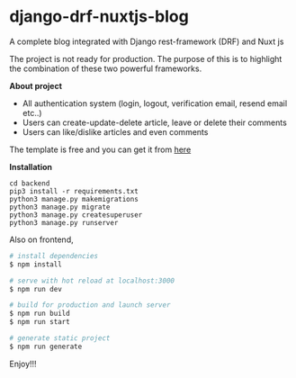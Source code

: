 # django-drf-nuxtjs-blog
A complete blog integrated with Django rest-framework (DRF) and Nuxt js

The project is not ready for production. The purpose of this is to highlight the combination of these two powerful frameworks.

**About project**
- All authentication system (login, logout, verification email, resend email etc..)
- Users can create-update-delete article, leave or delete their comments
- Users can like/dislike articles and even comments

The template is free and you can get it from [here](https://startbootstrap.com/theme/clean-blog)

**Installation**
```
cd backend
pip3 install -r requirements.txt
python3 manage.py makemigrations
python3 manage.py migrate
python3 manage.py createsuperuser
python3 manage.py runserver 
```
Also on frontend,
```bash
# install dependencies
$ npm install

# serve with hot reload at localhost:3000
$ npm run dev

# build for production and launch server
$ npm run build
$ npm run start

# generate static project
$ npm run generate
```

Enjoy!!!

